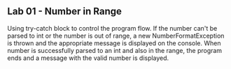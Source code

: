 Lab 01 - Number in Range
-

Using try-catch block to control the program flow. If the number can't be parsed to int or the number is out of range, 
a new NumberFormatException is thrown and the appropriate message is displayed on the console. When number is successfully 
parsed to an int and also in the range, the program ends and a message with the valid number is displayed. 